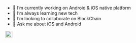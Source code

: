 - 🔭 I’m currently working on Android & iOS native platform
- 🌱 I’m always learning new tech
- 👯 I’m looking to collaborate on BlockChain 
- 💬 Ask me about iOS and Android



<a href="https://www.linkedin.com/in/ghous-khan/"><img width="22px" src="https://cdn.jsdelivr.net/npm/simple-icons@v3/icons/linkedin.svg" alt="Linkedin"></a>


